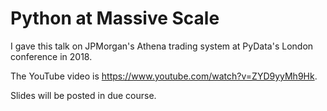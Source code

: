 # Python at Massive Scale

I gave this talk on JPMorgan's Athena trading system at PyData's London conference in 2018.

The YouTube video is <https://www.youtube.com/watch?v=ZYD9yyMh9Hk>.

Slides will be posted in due course.

